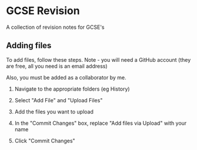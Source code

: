 
# GCSE Revision

A collection of revision notes for GCSE's

## Adding files
To add files, follow these steps. Note - you will need a GitHub account (they are free, all you need is an email address)



Also, you must be added as a collaborator by me.
1) Navigate to the appropriate folders (eg  History)


2) Select "Add File" and "Upload Files"


3) Add the files you want to upload

4) In the "Commit Changes" box, replace "Add files via Upload" with your name

5) Click "Commit Changes"